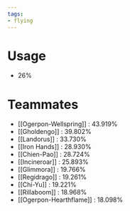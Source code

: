 ```yaml
---
tags:
- flying
---
```

# Usage
- 26%
# Teammates
- [[Ogerpon-Wellspring]] : 43.919%
- [[Gholdengo]] : 39.802%
- [[Landorus]] : 33.730%
- [[Iron Hands]] : 28.930%
- [[Chien-Pao]] : 28.724%
- [[Incineroar]] : 25.893%
- [[Glimmora]] : 19.766%
- [[Regidrago]] : 19.261%
- [[Chi-Yu]] : 19.221%
- [[Rillaboom]] : 18.968%
- [[Ogerpon-Hearthflame]] : 18.098%